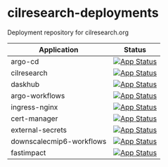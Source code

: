 # cilresearch-deployments
Deployment repository for cilresearch.org

| Application      | Status                                                                                                                                              |
|------------------|-----------------------------------------------------------------------------------------------------------------------------------------------------|
| argo-cd          | [![App Status](https://cd.cilresearch.org/api/badge?name=argo-cd&revision=true)](https://cd.cilresearch.org/applications/argo-cd)                   |
| cilresearch      | [![App Status](https://cd.cilresearch.org/api/badge?name=cilresearch&revision=true)](https://cd.cilresearch.org/applications/cilresearch)           |
| daskhub          | [![App Status](https://cd.cilresearch.org/api/badge?name=daskhub&revision=true)](https://cd.cilresearch.org/applications/daskhub)                   |
| argo-workflows   | [![App Status](https://cd.cilresearch.org/api/badge?name=argo-workflows&revision=true)](https://cd.cilresearch.org/applications/argo-workflows)     |
| ingress-nginx    | [![App Status](https://cd.cilresearch.org/api/badge?name=ingress-nginx&revision=true)](https://cd.cilresearch.org/applications/ingress-nginx)       |
| cert-manager     | [![App Status](https://cd.cilresearch.org/api/badge?name=cert-manager&revision=true)](https://cd.cilresearch.org/applications/cert-manager)         |
| external-secrets | [![App Status](https://cd.cilresearch.org/api/badge?name=external-secrets&revision=true)](https://cd.cilresearch.org/applications/external-secrets) |
| downscalecmip6-workflows | [![App Status](https://cd.cilresearch.org/api/badge?name=downscalecmip6-workflows&revision=true)](https://cd.cilresearch.org/applications/downscalecmip6-workflows)|
| fastimpact | [![App Status](https://cd.cilresearch.org/api/badge?name=fastimpact&revision=true)](https://cd.cilresearch.org/applications/fastimpact)|

